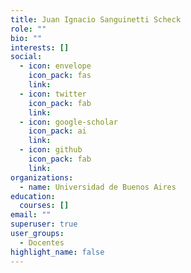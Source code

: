 ```yaml
---
title: Juan Ignacio Sanguinetti Scheck
role: ""
bio: ""
interests: []
social:
  - icon: envelope
    icon_pack: fas
    link: 
  - icon: twitter
    icon_pack: fab
    link: 
  - icon: google-scholar
    icon_pack: ai
    link: 
  - icon: github
    icon_pack: fab
    link:
organizations:
  - name: Universidad de Buenos Aires
education:
  courses: []
email: ""
superuser: true
user_groups:
  - Docentes
highlight_name: false
---
```

